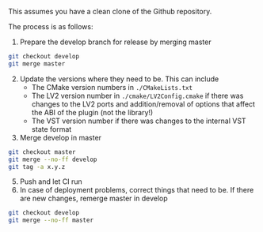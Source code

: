 This assumes you have a clean clone of the Github repository.

The process is as follows:
1. Prepare the develop branch for release by merging master
```bash
git checkout develop
git merge master
```
2. Update the versions where they need to be. This can include
    - The CMake version numbers in `./CMakeLists.txt`
    - The LV2 version number in `./cmake/LV2Config.cmake` if there was changes to the LV2 ports and addition/removal of options that affect the ABI of the plugin (not the library!)
    - The VST version number if there was changes to the internal VST state format
4. Merge develop in master
```bash
git checkout master
git merge --no-ff develop
git tag -a x.y.z
```
5. Push and let CI run
6. In case of deployment problems, correct things that need to be. If there are new changes, remerge master in develop
```bash
git checkout develop
git merge --no-ff master
```